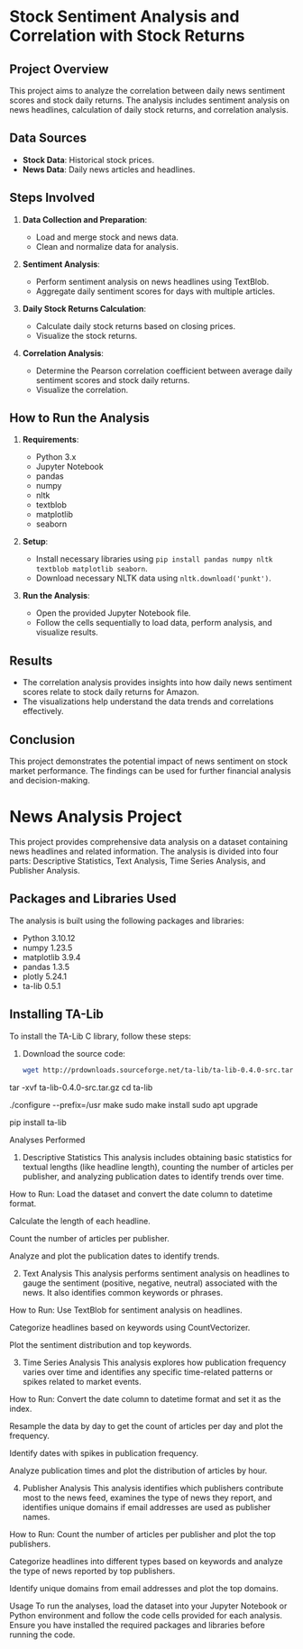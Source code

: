 
# Stock Sentiment Analysis and Correlation with Stock Returns

## Project Overview
This project aims to analyze the correlation between daily news sentiment scores and stock daily returns. The analysis includes sentiment analysis on news headlines, calculation of daily stock returns, and correlation analysis.

## Data Sources
- **Stock Data**: Historical stock prices.
- **News Data**: Daily news articles and headlines.

## Steps Involved
1. **Data Collection and Preparation**:
    - Load and merge stock and news data.
    - Clean and normalize data for analysis.
    
2. **Sentiment Analysis**:
    - Perform sentiment analysis on news headlines using TextBlob.
    - Aggregate daily sentiment scores for days with multiple articles.
    
3. **Daily Stock Returns Calculation**:
    - Calculate daily stock returns based on closing prices.
    - Visualize the stock returns.

4. **Correlation Analysis**:
    - Determine the Pearson correlation coefficient between average daily sentiment scores and stock daily returns.
    - Visualize the correlation.

## How to Run the Analysis
1. **Requirements**:
    - Python 3.x
    - Jupyter Notebook
    - pandas
    - numpy
    - nltk
    - textblob
    - matplotlib
    - seaborn

2. **Setup**:
    - Install necessary libraries using `pip install pandas numpy nltk textblob matplotlib seaborn`.
    - Download necessary NLTK data using `nltk.download('punkt')`.

3. **Run the Analysis**:
    - Open the provided Jupyter Notebook file.
    - Follow the cells sequentially to load data, perform analysis, and visualize results.

## Results
- The correlation analysis provides insights into how daily news sentiment scores relate to stock daily returns for Amazon.
- The visualizations help understand the data trends and correlations effectively.

## Conclusion
This project demonstrates the potential impact of news sentiment on stock market performance. The findings can be used for further financial analysis and decision-making.


# News Analysis Project

This project provides comprehensive data analysis on a dataset containing news headlines and related information. The analysis is divided into four parts: Descriptive Statistics, Text Analysis, Time Series Analysis, and Publisher Analysis.

## Packages and Libraries Used

The analysis is built using the following packages and libraries:

- Python 3.10.12
- numpy 1.23.5
- matplotlib 3.9.4
- pandas 1.3.5
- plotly 5.24.1
- ta-lib 0.5.1

## Installing TA-Lib

To install the TA-Lib C library, follow these steps:

1. Download the source code:
   ```bash
   wget http://prdownloads.sourceforge.net/ta-lib/ta-lib-0.4.0-src.tar.gz

tar -xvf ta-lib-0.4.0-src.tar.gz
cd ta-lib

./configure --prefix=/usr
make
sudo make install
sudo apt upgrade

pip install ta-lib


Analyses Performed
1. Descriptive Statistics
This analysis includes obtaining basic statistics for textual lengths (like headline length), counting the number of articles per publisher, and analyzing publication dates to identify trends over time.

How to Run:
Load the dataset and convert the date column to datetime format.

Calculate the length of each headline.

Count the number of articles per publisher.

Analyze and plot the publication dates to identify trends.

2. Text Analysis
This analysis performs sentiment analysis on headlines to gauge the sentiment (positive, negative, neutral) associated with the news. It also identifies common keywords or phrases.

How to Run:
Use TextBlob for sentiment analysis on headlines.

Categorize headlines based on keywords using CountVectorizer.

Plot the sentiment distribution and top keywords.

3. Time Series Analysis
This analysis explores how publication frequency varies over time and identifies any specific time-related patterns or spikes related to market events.

How to Run:
Convert the date column to datetime format and set it as the index.

Resample the data by day to get the count of articles per day and plot the frequency.

Identify dates with spikes in publication frequency.

Analyze publication times and plot the distribution of articles by hour.

4. Publisher Analysis
This analysis identifies which publishers contribute most to the news feed, examines the type of news they report, and identifies unique domains if email addresses are used as publisher names.

How to Run:
Count the number of articles per publisher and plot the top publishers.

Categorize headlines into different types based on keywords and analyze the type of news reported by top publishers.

Identify unique domains from email addresses and plot the top domains.

Usage
To run the analyses, load the dataset into your Jupyter Notebook or Python environment and follow the code cells provided for each analysis. Ensure you have installed the required packages and libraries before running the code.